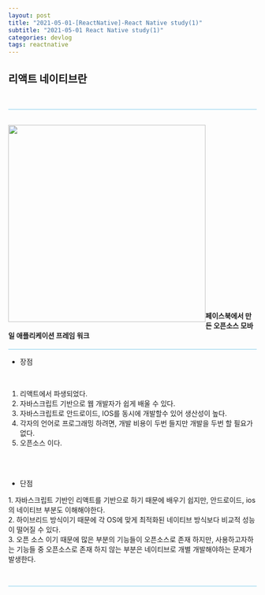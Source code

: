 ```yaml
---
layout: post
title: "2021-05-01-[ReactNative]-React Native study(1)"
subtitle: "2021-05-01 React Native study(1)"
categories: devlog
tags: reactnative
---
```


## 리액트 네이티브란 <br/>

<br/>

<hr style="height: 1px; background: skyblue; "/>

<br/>

<img style="float: left;" src="https://user-images.githubusercontent.com/49095304/123583665-fa98cf80-d81a-11eb-9d25-27bbfc66bf35.png" width="400"/>
<br/><br/><br/><br/><br/><br/><br/><br/><br/><br/><br/><br/><br/><br/><br/><br/><br/><br/><br/><br/><br/>

#### 페이스북에서 만든 오픈소스 모바일 애플리케이션 프레임 워크

<hr style="height: 1px; background: skyblue; "/>

- 장점
<br/>
<p>

1. 리액트에서 파생되었다. <br/>
2. 자바스크립트 기반으로 웹 개발자가 쉽게 배울 수 있다. <br/>
3. 자바스크립트로 안드로이드, IOS를 동시에 개발할수 있어 생산성이 높다. <br/>
4. 각자의 언어로 프로그래밍 하려면, 개발 비용이 두번 들지만 개발을 두번 할 필요가 없다. <br/>
5. 오픈소스 이다.
</p>

<br/><br/>

- 단점
  <br/>

<p>
1. 자바스크립트 기반인 리액트를 기반으로 하기 때문에 배우기 쉽지만, 안드로이드, ios의 네이티브 부분도 이해해야한다. <br/>
2. 하이브리드 방식이기 때문에 각 OS에 맞게 최적화된 네이티브 방식보다 비교적 성능이 떨어질 수 있다. </br>
3. 오픈 소스 이기 때문에 많은 부분의 기능들이 오픈소스로 존재 하지만, 사용하고자하는 기능들 중 오픈소스로 존재 하지 않는 부분은 네이티브로 개별 개발해야하는 문제가 발생한다. <br/>
</p>

<br/>

<hr style="height: 1px; background: skyblue; "/>
